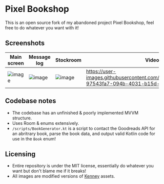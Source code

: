 # Pixel Bookshop

This is an open source fork of my abandoned project Pixel Bookshop, feel free to do whatever you want with it!

## Screenshots
| Main screen | Message log | Stockroom | Video |
| -- | -- | -- | -- | 
| ![image](https://user-images.githubusercontent.com/12380876/157321760-793f4e6c-2e6a-42a1-af43-0c66ed4497c5.png) | ![image](https://user-images.githubusercontent.com/12380876/157321833-0c3b6d1f-40d6-43b9-b266-5e5f795f1c3b.png) | ![image](https://user-images.githubusercontent.com/12380876/157321870-ae36afc3-7bd4-495a-910c-a6bb0546f534.png) | https://user-images.githubusercontent.com/12380876/157321937-97543fa7-094b-4031-b15d-19b4d093d10a.mp4 |

## Codebase notes
* The codebase has an unfinished & poorly implemented MVVM structure.
* Uses Room & enums extensively. 
* `/scripts/BookGenerator.kt` is a script to contact the Goodreads API for an abritrary book, parse the book data, and output valid Kotlin code for use in the `Book` enum!

## Licensing
* Entire repository is under the MIT license, essentially do whatever you want but don't blame me if it breaks!
* All images are modified versions of [Kenney](https://www.kenney.nl/assets/isometric-library-tiles) assets.
